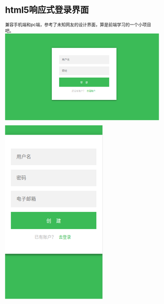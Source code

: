 # html5响应式登录界面
兼容手机端和pc端，参考了未知网友的设计界面，算是前端学习的一个小项目吧。
<img src="https://github.com/mnnyang/html5_css_login_page/blob/master/screen/pc.png" style="width=700px"/>

<img src="https://github.com/mnnyang/html5_css_login_page/blob/master/screen/mobile.png"  style="width=400px"/>

